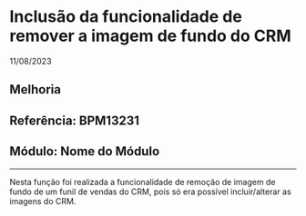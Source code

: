 # Inclusão da funcionalidade de remover a imagem de fundo do CRM
11/08/2023
## Melhoria
## Referência: BPM13231
## Módulo: Nome do Módulo
***

Nesta função foi realizada a funcionalidade de remoção de imagem de fundo de um funil de vendas do CRM, pois só era possível incluir/alterar as imagens do CRM.